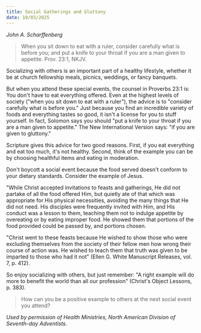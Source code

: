 ```yaml
---
title: Social Gatherings and Gluttony
date: 10/03/2025
---
```


_John A. Scharffenberg_

> <p></p>
> When you sit down to eat with a ruler, consider carefully what is before you; and put a knife to your throat if you are a man given to appetite. Prov. 23:1, NKJV.

Socializing with others is an important part of a healthy lifestyle, whether it be at church fellowship meals, picnics, weddings, or fancy banquets.

But when you attend these special events, the counsel in Proverbs 23:1 is: You don't have to eat everything offered. Even at the highest levels of society ("when you sit down to eat with a ruler"), the advice is to "consider carefully what is before you." Just because you find an incredible variety of foods and everything tastes so good, it isn't a license for you to stuff yourself. In fact, Solomon says you should "put a knife to your throat if you are a man given to appetite." The New International Version says: "if you are given to gluttony."

Scripture gives this advice for two good reasons. First, if you eat everything and eat too much, it's not healthy. Second, think of the example you can be by choosing healthful items and eating in moderation.

Don't boycott a social event because the food served doesn't conform to your dietary standards. Consider the example of Jesus.

"While Christ accepted invitations to feasts and gatherings, He did not partake of all the food offered Him, but quietly ate of that which was appropriate for His physical necessities, avoiding the many things that He did not need. His disciples were frequently invited with Him, and His conduct was a lesson to them, teaching them not to indulge appetite by overeating or by eating improper food. He showed them that portions of the food provided could be passed by, and portions chosen.

"Christ went to these feasts because He wished to show those who were excluding themselves from the society of their fellow men how wrong their course of action was. He wished to teach them that truth was given to be imparted to those who had it not" (Ellen G. White Manuscript Releases, vol. 7, p. 412).

So enjoy socializing with others, but just remember: "A right example will do more to benefit the world than all our profession" (Christ's Object Lessons, p. 383).

> <callout></callout>
> How can you be a positive example to others at the next social event you attend?

_Used by permission of Health Ministries, North American Division of Seventh-day Adventists._